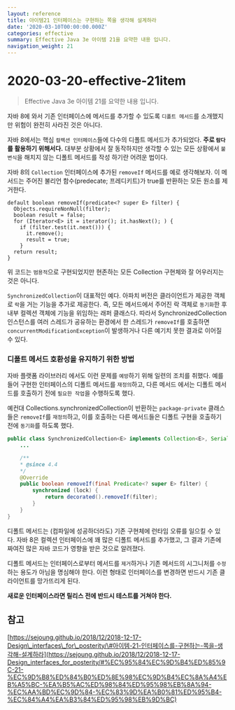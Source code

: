 ```yaml
---
layout: reference
title: 아이템21 인터페이스는 구현하는 쪽을 생각해 설계하라
date: '2020-03-10T00:00:00.000Z'
categories: effective
summary: Effective Java 3e 아이템 21을 요약한 내용 입니다.
navigation_weight: 21
---
```


# 2020-03-20-effective-21item

> Effective Java 3e 아이템 21를 요약한 내용 입니다.

자바 8에 와서 기존 인터페이스에 메서드를 추가할 수 있도록 `디폴트 메서드`를 소개했지만 위험이 완전히 사라진 것은 아니다.

자바 8에서는 핵심 `컬렉션 인터페이스`들에 다수의 디폴트 메서드가 추가되었다. **주로 `람다`를 활용하기 위해서다.** 대부분 상황에서 잘 동작하지만 생각할 수 있는 모든 상황에서 `불변식`을 해치지 않는 디폴트 메서드를 작성 하기란 어려운 법이다.

자바 8의 `Collection` 인터페이스에 추가된 `removeIf` 메서드를 예로 생각해보자. 이 메서드는 주어진 불리언 함수\(predecate; 프레디키트\)가 true를 반환하는 모든 원소를 제거한다.

```text
default boolean removeIf(predicate<? super E> filter) {
  Objects.requireNonNull(filter);
  boolean result = false;
  for (Iterator<E> it = iterator(); it.hasNext(); ) {
    if (filter.test(it.next())) {
      it.remove();
      result = true;
    }
  return result;
}
```

위 코드는 `범용적`으로 구현되었지만 현존하는 모든 Collection 구현체와 잘 어우러지는 것은 아니다.

`SynchronizedCollection`이 대표적인 예다. 아파치 버전은 클라이언트가 제공한 객체로 `락`을 거는 기능을 추가로 제공한다. 즉, 모든 메서드에서 주어진 락 객체로 `동기화`한 후 내부 컬렉션 객체에 기능을 위임하는 래퍼 클래스다. 따라서 SynchronizedCollection 인스턴스를 여러 스레드가 공유하는 환경에서 한 스레드가 `removeIf`를 호출하면 `concurrentModificationException`이 발생하거나 다른 예기치 못한 결과로 이어질 수 있다.

### 디폴트 메서드 호환성을 유지하기 위한 방법

자바 플랫폼 라이브러리 에서도 이런 문제를 `예방`하기 위해 일련의 조치를 취했다. 예를 들어 구현한 인터페이스의 디폴트 메서드를 `재정의`하고, 다른 메서드 에서는 디폴트 메서드를 호출하기 전에 `필요한 작업`을 수행하도록 했다.

예컨대 Collections.synchronizedCollection이 반환하는 `package-private` 클래스 들은 `removeIf`를 `재정의`하고, 이를 호출하는 다른 메서드들은 디폴트 구현을 호출하기 전에 `동기화`를 하도록 했다.

```java
public class SynchronizedCollection<E> implements Collection<E>, Serializable {
    ...

    /**
    * @since 4.4
    */
    @Override
    public boolean removeIf(final Predicate<? super E> filter) {
        synchronized (lock) {
            return decorated().removeIf(filter);
        }
    }
}
```

디폴트 메서드는 \(컴파일에 성공하더라도\) 기존 구현체에 런타임 오류를 일으킬 수 있다. 자바 8은 컬렉션 인터페이스에 꽤 많은 디폴트 메서드를 추가했고, 그 결과 기존에 짜여진 많은 자바 코드가 영향을 받은 것으로 알려졌다.

디폴트 메서드는 인터페이스로부터 메서드를 `제거`하거나 기존 메서드의 시그니처를 `수정`하는 용도가 아님을 명심해야 한다. 이런 형태로 인터페이스를 변경하면 반드시 기존 클라이언트를 망가뜨리게 된다.

**새로운 인터페이스라면 릴리스 전에 반드시 테스트를 거쳐야 한다.**

## 참고

[https://sejoung.github.io/2018/12/2018-12-17-Design\_interfaces\_for\_posterity/\#아이템-21-인터페이스를-구현하는-쪽을-생각해-설계하라](https://sejoung.github.io/2018/12/2018-12-17-Design_interfaces_for_posterity/#%EC%95%84%EC%9D%B4%ED%85%9C-21-%EC%9D%B8%ED%84%B0%ED%8E%98%EC%9D%B4%EC%8A%A4%EB%A5%BC-%EA%B5%AC%ED%98%84%ED%95%98%EB%8A%94-%EC%AA%BD%EC%9D%84-%EC%83%9D%EA%B0%81%ED%95%B4-%EC%84%A4%EA%B3%84%ED%95%98%EB%9D%BC)

